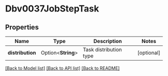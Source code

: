 # Dbv0037JobStepTask

## Properties

Name | Type | Description | Notes
------------ | ------------- | ------------- | -------------
**distribution** | Option<**String**> | Task distribution type | [optional]

[[Back to Model list]](../README.md#documentation-for-models) [[Back to API list]](../README.md#documentation-for-api-endpoints) [[Back to README]](../README.md)


